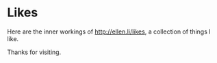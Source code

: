 # Likes

Here are the inner workings of http://ellen.li/likes, a collection of things I like.

Thanks for visiting.
